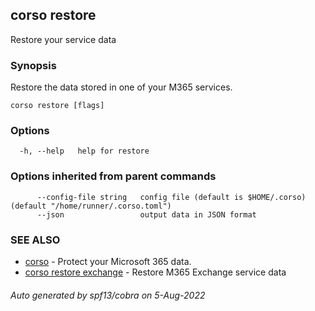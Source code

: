 ## corso restore

Restore your service data

### Synopsis

Restore the data stored in one of your M365 services.

```
corso restore [flags]
```

### Options

```
  -h, --help   help for restore
```

### Options inherited from parent commands

```
      --config-file string   config file (default is $HOME/.corso) (default "/home/runner/.corso.toml")
      --json                 output data in JSON format
```

### SEE ALSO

* [corso](corso.md)	 - Protect your Microsoft 365 data.
* [corso restore exchange](corso_restore_exchange.md)	 - Restore M365 Exchange service data

###### Auto generated by spf13/cobra on 5-Aug-2022
